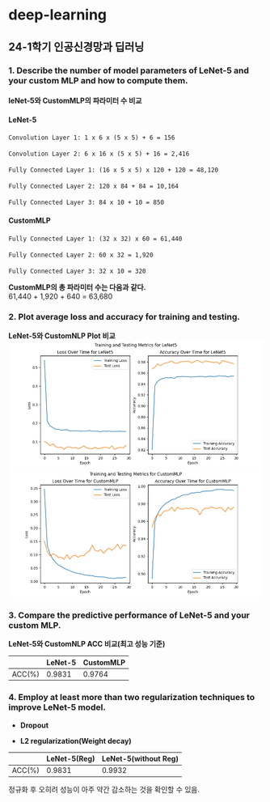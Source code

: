 # deep-learning
## 24-1학기 인공신경망과 딥러닝


### **1. Describe the number of model parameters of LeNet-5 and your custom MLP and how to compute them.**

#### leNet-5와 CustomMLP의 파라미터 수 비교
#### LeNet-5

    Convolution Layer 1: 1 x 6 x (5 x 5) + 6 = 156

    Convolution Layer 2: 6 x 16 x (5 x 5) + 16 = 2,416

    Fully Connected Layer 1: (16 x 5 x 5) x 120 + 120 = 48,120

    Fully Connected Layer 2: 120 x 84 + 84 = 10,164

    Fully Connected Layer 3: 84 x 10 + 10 = 850


#### CustomMLP

    Fully Connected Layer 1: (32 x 32) x 60 = 61,440

    Fully Connected Layer 2: 60 x 32 = 1,920

    Fully Connected Layer 3: 32 x 10 = 320

**CustomMLP의 총 파라미터 수는 다음과 같다.**  
   61,440 + 1,920 + 640 = 63,680

### **2. Plot average loss and accuracy for training and testing.**
**LeNet-5와 CustomNLP Plot 비교**
![img1](mnist-classification/imgs/지영1.png)
![img1](mnist-classification/imgs/지영2.png)

### **3. Compare the predictive performance of LeNet-5 and your custom MLP.**
**LeNet-5와 CustomNLP ACC 비교(최고 성능 기준)**

||LeNet-5|CustomMLP|
|--|--|--|
|ACC(%)|0.9831|0.9764|


### **4. Employ at least more than two regularization techniques to improve LeNet-5 model.**

- **Dropout**

- **L2 regularization(Weight decay)**

||LeNet-5(Reg)|LeNet-5(without Reg)|
|--|--|--|
|ACC(%)|0.9831|0.9932|

정규화 후 오히려 성능이 아주 약간 감소하는 것을 확인할 수 있음. 
